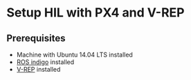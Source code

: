 # Setup HIL with PX4 and V-REP

 ## Prerequisites
 * Machine with Ubuntu 14.04 LTS installed
 * [ROS indigo](http://wiki.ros.org/indigo/Installation/Ubuntu) installed
 * [V-REP](http://www.coppeliarobotics.com/downloads.html) installed


